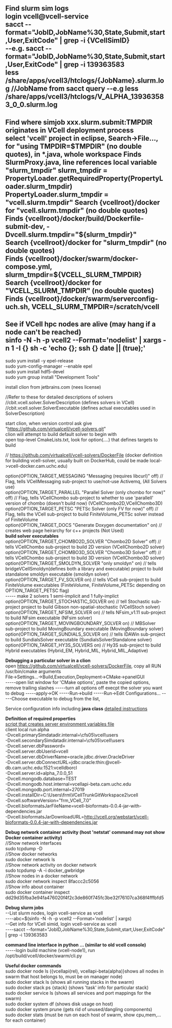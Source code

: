 **Find slurm sim logs**  
login vcell@vcell-service  
sacct --format="JobID,JobName%30,State,Submit,start,User,ExitCode" | grep -i {VCellSimID}  
--e.g. sacct --format="JobID,JobName%30,State,Submit,start,User,ExitCode" | grep -i 139363583  
less /share/apps/vcell3/htclogs/{JobName}.slurm.log  //JobName from sacct query
--e.g less /share/apps/vcell3/htclogs/V_ALPHA_139363583_0_0.slurm.log  
-----------------------------------------------------  
**Find where simjob xxx.slurm.submit:TMPDIR originates in VCell deployment process**  
select 'vcell' project in eclipse, Search->File..., for "using TMPDIR=$TMPDIR" (no double quotes), in *.java, whole workspace  
Finds SlurmProxy.java, line references local variable "slurm_tmpdir"  
slurm_tmpdir = PropertyLoader.getRequiredProperty(PropertyLoader.slurm_tmpdir)  
PropertyLoader.slurm_tmpdir = "vcell.slurm.tmpdir"  
Search {vcellroot}/docker for "vcell.slurm.tmpdir" (no double quotes)  
Finds {vcellroot}/docker/build/Dockerfile-submit-dev, -Dvcell.slurm.tmpdir="${slurm_tmpdir}"  
Search {vcellroot}/docker for "slurm_tmpdir" (no double quotes)  
Finds {vcellroot}/docker/swarm/docker-compose.yml, slurm_tmpdir=${VCELL_SLURM_TMPDIR}  
Search {vcellroot}/docker for "VCELL_SLURM_TMPDIR" (no double quotes)  
Finds {vcellroot}/docker/swarm/serverconfig-uch.sh, VCELL_SLURM_TMPDIR=/scratch/vcell  
-----------------------------------------------------   
 **See if VCell hpc nodes are alive (may hang if a node can't be reached)**  
 sinfo -N -h -p vcell2 --Format='nodelist' |   xargs  -n 1  -I {} sh -c 'echo {}; ssh {} date || (true);'  
----------------------------------------------------- 

sudo yum install -y epel-release  
sudo yum-config-manager --enable epel  
sudo yum install hdf5-devel  
sudo yum group install "Development Tools"  

install clion from jetbrains.com (nees license)  

//Refer to these for detailed descriptions of solvers
//cbit.vcell.solver.SolverDescription (defines solvers in VCell)  
//cbit.vcell.solver.SolverExecutable (defines actual executables used in SolverDescription)  

start clion, when version control ask give "https://github.com/virtualcell/vcell-solvers.git"  
clion will attempt to build default solver to begin with  
open top-level CmakeLists.txt, look for option(....) that defines targets to build  

// https://github.com/virtualcell/vcell-solvers/DockerFile (docker definition for building vcell-solver, usually built on DockerHub, could be made local->vcell-docker.cam.uchc.edu)  

option(OPTION_TARGET_MESSAGING "Messaging (requires libcurl)" off) // Flag, tells VCellMessaging sub-project to use/not-use Activemq, (All Solvers use)  
option(OPTION_TARGET_PARALLEL "Parallel Solver (only chombo for now)" off) // Flag, tells VCellChombo sub-project to whether to use 'parallell' version of chombo (doesn't build now) (VCellChombo2D,VCellChombo3D)  
option(OPTION_TARGET_PETSC "PETSc Solver (only FV for now)" off) // Flag, tells the VCell sub-project to build FiniteVolume_PETSc solver instead of FiniteVolume  
option(OPTION_TARGET_DOCS "Generate Doxygen documentation" on) // creates web page heirarchy for c++ projects (Not Used)  
**build solver executables**  
option(OPTION_TARGET_CHOMBO2D_SOLVER "Chombo2D Solver" off) // tells VCellChombo sub-project to build 2D version (VCellChombo2D solver)  
option(OPTION_TARGET_CHOMBO3D_SOLVER "Chombo3D Solver" off) // tells VCellChombo sub-project to build 3D version (VCellChombo3D solver)  
option(OPTION_TARGET_SMOLDYN_SOLVER "only smoldyn" on) // tells bridgeVCellSmoldyn(defines both a library and executable) project to build standalone smoldyn executable (smoldyn solver)  
option(OPTION_TARGET_FV_SOLVER on)  // tells VCell sub-project to build FiniteVolume executables (FiniteVolume, FiniteVolume_PETSc depending on OPTION_TARGET_PETSC flag)  
----- make 2 solvers 1 semi-implicit and 1 fully-implict  
option(OPTION_TARGET_STOCHASTIC_SOLVER on) // tell Stochastic sub-project project to build Gibson non-spatial-stochastic (VCellStoch solver)  
option(OPTION_TARGET_NFSIM_SOLVER on) // tells NFsim_v1.11 sub-project to build NFsim executable (NFsim solver)  
option(OPTION_TARGET_MOVINGBOUNDARY_SOLVER on) // MBSolver sub-project to build MovingBoundary executable (MovingBoundary solver)  
option(OPTION_TARGET_SUNDIALS_SOLVER on) // tells IDAWin sub-project to build SundialsSolver executable (SundialsSolverStandalone solver)  
option(OPTION_TARGET_HY3S_SOLVERS on) // Hy3S sub-project to build Hybrid executables (Hybrid_EM, Hybrid_MIL, Hybrid_MIL_Adaptive)  

**Debugging a particular solver in a clion**  
open https://github.com/virtualcell/vcell-solvers/DockerFile, copy all RUN /usr/bin/cmake arguments  
File->Settings...->Build,Execution,Deployment->CMake->panelGUI  
-----open list window for 'CMake options', paste the copied options, remove trailing slashes
-----turn all options off execpt the solver you want to debug
-----apply->OK
-----Run->build
-----Run->Edit Configurations...
-----Choose executable to debug from the list, 

Service configuration info including **java class** [detailed instructions](docker/README_serviceInfo.md)

**Definition of required properties**  
[script that creates server environment variables file](docker/swarm/serverconfig-uch.sh)  
client local run  alpha  
-Dvcell.primarySimdatadir.internal=\\cfs05\vcell\users  
-Dvcell.secondarySimdatadir.internal=\\cfs05\vcell\users  
-Dvcell.server.dbPassword=  
-Dvcell.server.dbUserid=vcell  
-Dvcell.server.dbDriverName=oracle.jdbc.driver.OracleDriver  
-Dvcell.server.dbConnectURL=jdbc:oracle:thin:@vcell-db.cam.uchc.edu:1521:vcelldborcl  
-Dvcell.server.id=alpha\_7.0.0\_51  
-Dvcell.mongodb.database=TEST  
-Dvcell.mongodb.host.internal=vcellapi-beta.cam.uchc.edu  
-Dvcell.mongodb.port.internal=27019  
-Dvcell.installDir=C:\Users\frm\VCellTrunkGitWorkspace2\vcell  
-Dvcell.softwareVersion="frm\_VCell\_7.0"  
-Dvcell.bioformatsJarFileName=vcell-bioformats-0.0.4-jar-with-dependencies.jar  
-Dvcell.bioformatsJarDownloadURL=http://vcell.org/webstart/vcell-bioformats-0.0.4-jar-with-dependencies.jar  


**Debug network container activity (host 'netstat' command may not show Docker container activity)**  
//Show network interfaces  
sudo tcpdump -D  
//Show docker networks  
sudo docker network ls  
//Show network activity on docker network  
sudo tcpdump -A -i docker_gwbridge  
//Show nodes in a docker network  
sudo docker network inspect 8faccc2c5056  
//Show info about container  
sudo docker container inspect dd29d35fba3e94fa476020f4f2c3de860f745fc3be32f76107ca368f4fffbfd5  


**Debug slurm jobs**  
--List slurm nodes, login vcell-service as vcell  
----abc=$(sinfo -N -h -p vcell2 --Format='nodelist' | xargs)  
--Get info for VCell simid, login vcell-service as vcell  
----sacct --format="JobID,JobName%30,State,Submit,start,User,ExitCode" | grep -i 139363583  

**command line interface in python ... (similar to old vcell console)**  
-----login build machine (vcell-node1), run /opt/build/vcell/docker/swarm/cli.py  

**Useful docker commands**  
sudo docker node ls ({vcellapi(rel), vcellapi-beta(alpha)}shows all nodes in swarm that host belongs to, must be on manager node)  
sudo docker stack ls (shows all running stacks in the swarm)  
sudo docker stack ps {stack} (shows 'task' info for particular stack)  
sudo docker service ls (shows all services and port mappings for the swarm)  
sudo docker system df (shows disk usage on host)  
sudo docker system prune (gets rid of unused/dangling components)  
sudo docker stats (must be run on each host of swarm, show cpu,mem,... for each container)  



